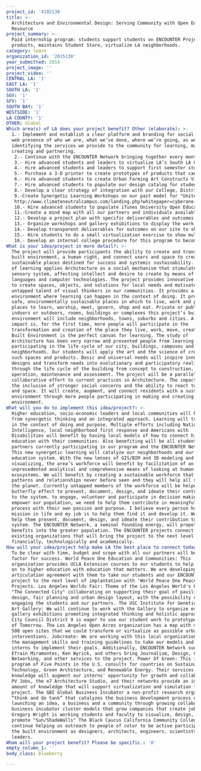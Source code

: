```yaml
---
project_id: '4102138'
title: >-
  Architecture and Environmental Design: Serving Community with Open Educational
  Resource
project_summary: >-
  Paid internship program: students support students on ENCOUNTER Projects and
  products, maintains Student Store, virtualize LA neighborhoods.
category: learn
organization_id: '2015130'
year_submitted: 2014
project_image: ''
project_video: ''
CENTRAL LA: '1'
EAST LA: '1'
SOUTH LA: '1'
SGV: '1'
SFV: '1'
SOUTH BAY: '1'
WESTSIDE: '1'
LA COUNTY: '1'
OTHER: Global
Which area(s) of LA does your project benefit? Other (elaborate): >-
  1.- Implement and establish a clear platform and branding for social media and
  web presence of who we are, what we’ve done, where we’re going, as well as
  identifying the services we provide to the community for learning, making,
  creating and partnering. 
   2.- Continue with the ENCOUNTER Network bringing together every month a diverse group of organizations and individuals to work together to make a better LA. Continue serving them through this grant with their projects and ideas. Identify clear process and deliverables to avoid conflicts and false expectations. 
   3.- Hire advanced students and leaders to virtualize LA’s South LA Central Corridor to help District 9 visualize and facilitate opportunities for Open Acres.
   4.- Hire advanced students and leaders to support first semester students and maintain and develop student store to sustain our program.
   5.- Purchase a 3-D printer to create prototypes of products that can be manufactured locally.
   6.- Hire advanced students to create Urban Farming Art Constructs Virtually to be used as templates for multiple locations in LA.
   7.- Hire advanced students to populate our design catalog for student store with products, furniture, design solutions, mind map apps and more
   8.- Develop a clear strategy of integration with our College, District and local initiatives, our partners and the city
   9.-Create Synergetic Learning Workshops on our past model for "United Negro College Fund" for which we were recognized as role models for the nation.
   http://www.climateneutralcampus.com/landing.php?whitepaper=cyberone-a-sustainable-and-catalyst-solution-for-higher-education-today
   10.- Hire advanced students to populate iTunes University Open Education Resource with all our lesson plans.
   11.-Create a mind map with all our partners and individuals available online
   12.- Develop a project plan with specific deliverables and outcomes
   13.- Organize workshops and gallery exhibitions to display the work and milestones.
   14.- Develop transparent deliverables for outcomes on our site to show how Synergetic Learning is the best place to learn today and for 2050.
   15.- Hire students to do a small virtualization exercise to show multiple stakeholders how 3-D environments can facilitate learning, communication and support socio-economic growth for the Los Angeles River
   16.- Develop an internal college procedure for this program to become institutionalized and sustained.
What is your idea/project in more detail?: >-
  The project will provide participants the ability to create and transform the
  built environment, a human right, and connect users and space to create
  sustainable places destined for success and systemic sustainability. This type
  of learning applies Architecture as a social mechanism that stimulates the
  sensory system, affecting intellect and desire to create by means of spatial
  languages and computer technologies. The project provides innovative templates
  to create spaces, objects, and solutions for local needs and motivates the
  untapped talent of visual thinkers in our communities. It provides a nurturing
  environment where learning can happen in the context of doing. It provides
  safe, environmentally sustainable places in which to live, work and play;
  places to learn, worship, meet, govern, shop and eat. Private or public,
  indoors or outdoors, rooms, buildings or complexes this project’s built
  environment will include neighborhoods, towns, suburbs and cities. A key
  impact is, for the first time, more people will participate in the
  transformation and creation of the place they live, work, move, create. The
  Built Environment is the perfect canvas for learning. The study of
  Architecture has been very narrow and prevented people from learning and
  participating in the life cycle of our city, buildings, campuses and
  neighborhoods. Our students will apply the art and the science of creating
  such spaces and products. Basic and universal needs will inspire innovative
  designs and transform needs into evolutionary and participatory reality
  through the life cycle of the building from concept to construction,
  operation, maintenance and assessment. The project will be a parallel and
  collaborative effort to current practices in Architecture. The impact will be
  the inclusion of stronger social concerns and the ability to react to location
  and space. It will create, augment, and connect residents with a sustainable
  environment through more people participating in making and creating the built
  environment.
What will you do to implement this idea/project?: >-
  Higher education, socio-economic leaders and local communities will benefit
  from synergetic thinking and an integrated approach. Learning will transpire
  in the context of doing and purpose. Multiple efforts including National
  Intelligence, local neighborhood first response and Americans with
  Disabilities will benefit by having local models of how to connect higher
  education with their communities. Also benefiting will be all students and
  partners currently participating in our program and the ENCOUNTER Network.
  This new synergetic learning will catalyze our neighborhoods and our higher
  education system. With the new lenses of GIS/BIM and 3D modeling and
  visualizing, the area’s workforce will benefit by facilitation of an
  unprecedented analytical and comprehensive means of looking at human-made
  ecosystems. We will benefit by creating a sustainable workforce that will see
  patterns and relationships never before seen and they will help all sustain on
  the planet. Currently untapped members of the workforce will be helped via a
  butterfly effect to present, document, design, and ideate their contribution
  to the system. to engage, volunteer and participate in decision making. To
  empower our population, we need to help them contribute in meaningfully civic
  process with their own passion and purpose. I believe every person has a
  mission in life and my job is to help them find it and develop it. We need to
  help them present, document, design, and ideate their contribution to the
  system. The ENCOUNTER Network, a seminal founding energy, will propel these
  benefits into the greater population. The ENCOUNTER projects connect multiple
  existing organizations that will bring the project to the next level
  financially, technologically and academically.
How will your idea/project help make LA the best place to connect today? In LA2050?: >-
  To be clear with time, budget and scope with all our partners will be a key
  factor for success. World Peace One Education and Communities: This
  organization provides UCLA Extension courses to our students to help them go
  on to higher education with education that matters. We are developing an
  articulation agreement with them to take our students and our ENCOUNTER
  project to the next level of implantation with 'World Peace One Peace
  Projects. Los Angeles Worlds Fair: Theme of the Los Angeles World's Fair is
  "The Connected City" collaborating on supporting their goal of pavilion
  design, fair planning and urban design layout, with the possibility of
  engaging the students and our partners. The USC Institute for Genetic Medicine
  Art Gallery: We will continue to work with the Gallery to organize events and
  gallery exhibitions promoting integrated thinking and holistic approaches.
  City Council District 9 is eager to use our student work to prototype a City
  of Tomorrow. The Los Angeles Open Acres organization has a map with more than
  500 open sites that we could transform or virtualize as possible urban
  interventions. Jobcreate: We are working with this local organization that has
  the management skills and training guidelines to take our models and graduated
  interns to implement their goals. Additionally, ENCOUNTER Network such as
  Efrain Miramontes, Ken Wyrick, and others bring Journalism, Design, Computer
  Networking, and other services to the project. Power Of Green: This is a
  program of Five Points in the U.S. consults for countries on Sustainable
  Technology, Green Architecture, and Renewable Energy. Their services and
  knowledge will augment our interns' opportunity for growth and collaboration.
  PV Jobs, the e7 Architecture Studio, and their networks provide an immense
  amount of knowledge that will support virtualization and simulation for this
  project. The GBI Global Business Incubator a non-profit research organization
  “think and do tank” that catalyzes the business development process of
  launching an idea, a business and a community through growing collaborative
  business incubator cluster models that grow companies that create jobs.
  Gregory Wright is working students and faculty to visualize, design, and
  promote "Sun/ShadeWalls" The Black Caucus California Community College will
  continue helping us outreach to people of color to be active participants in
  the built environment as designers, architects, engineers, scientists and
  leaders.
Whom will your project benefit? Please be specific.: '0'
empty_column_1: ''
body_class: blueberry

---
```

